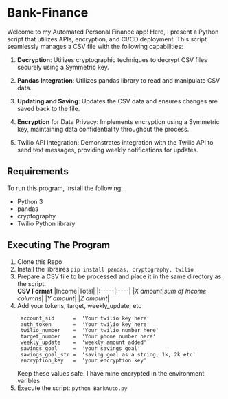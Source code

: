 # Bank-Finance

 Welcome to my Automated Personal Finance app! Here, I present a Python script that utilizes APIs, encryption, and CI/CD deployment. 
 This script seamlessly manages a CSV file with the following capabilities:

1.  **Decryption**: Utilizes cryptographic techniques to decrypt CSV files securely using a Symmetric key.

2. **Pandas Integration**: Utilizes pandas library to read and manipulate CSV data.

3. **Updating and Saving**: Updates the CSV data and ensures changes are saved back to the file.

4. **Encryption** for Data Privacy: Implements encryption using a Symmetric key, maintaining data confidentiality throughout the process.

5. Twilio API Integration: Demonstrates integration with the Twilio API to send text messages, providing weekly  notifications for updates.

## Requirements

To run this program, Install the following:
- Python 3
- pandas
- cryptography
- Twilio Python library

## Executing The Program 

1. Clone this Repo
2. Install the libraires `pip install pandas, cryptography, twilio`
3. Prepare a CSV file to be processed and place it in the same directory as the script.<br>
    **CSV Format**
    |Income|Total|
    |:-----|:----|
    |*X amount*|*sum of Income columns*|
    |*Y amount*|
    |*Z amount*|
4. Add your tokens, target, weekly_update, etc
   ```
    account_sid      =  'Your twilio key here'
    auth_token       =  'Your twilio key here'
    twilio_number    =  'Your twilio number here'
    target_number    =  'Your phone number here'
    weekly_update    =  'weekly amount added'
    savings_goal     =  'your savings goal'
    savings_goal_str =  'saving goal as a string, 1k, 2k etc'
    encryption_key   =  'your encryption key'
   ``` 
   Keep these values safe.
   I have mine encrypted in the environment varibles 
5. Execute the script: `python BankAuto.py`


